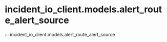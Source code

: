 # incident_io_client.models.alert_route_alert_source

::: incident_io_client.models.alert_route_alert_source
